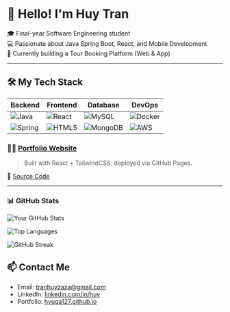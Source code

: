 # 👋 Hello! I'm Huy Tran

🎓 Final-year Software Engineering student  
💻 Passionate about Java Spring Boot, React, and Mobile Development  
🌱 Currently building a Tour Booking Platform (Web & App)

---

## 🛠 My Tech Stack

| Backend | Frontend | Database | DevOps |
|--------|----------|----------|--------|
| ![Java](https://img.shields.io/badge/Java-ED8B00?style=flat&logo=java&logoColor=white) | ![React](https://img.shields.io/badge/React-20232A?style=flat&logo=react&logoColor=61DAFB) | ![MySQL](https://img.shields.io/badge/MySQL-00000F?style=flat&logo=mysql&logoColor=white) | ![Docker](https://img.shields.io/badge/Docker-2496ED?style=flat&logo=docker&logoColor=white) |
| ![Spring](https://img.shields.io/badge/Spring-6DB33F?style=flat&logo=spring&logoColor=white) | ![HTML5](https://img.shields.io/badge/HTML5-E34F26?style=flat&logo=html5&logoColor=white) | ![MongoDB](https://img.shields.io/badge/MongoDB-4EA94B?style=flat&logo=mongodb&logoColor=white) | ![AWS](https://img.shields.io/badge/AWS-232F3E?style=flat&logo=amazon-aws&logoColor=white) |



### 🧑‍💻 [Portfolio Website](https://huynguyen-dev.github.io/)
> Built with React + TailwindCSS, deployed via GitHub Pages.

🔗 [Source Code](https://github.com/huynguyen-dev/portfolio-react)

---

### 📊 GitHub Stats

![Your GitHub Stats](https://github-readme-stats.vercel.app/api?username=hyuga127&show_icons=true&theme=tokyonight&count_private=true)

![Top Languages](https://github-readme-stats.vercel.app/api/top-langs/?username=hyuga127&layout=compact&theme=tokyonight)

![GitHub Streak](https://streak-stats.demolab.com/?user=hyuga127&theme=tokyonight&hide_border=true)


## 📫 Contact Me
- Email: tranhuyzaza@gmail.com
- LinkedIn: [linkedin.com/in/huy](https://www.linkedin.com/in/huy-tr%E1%BA%A7n-7a871a185/)
- Portfolio: [hyuga127.github.io](https://hyuga127.github.io)
